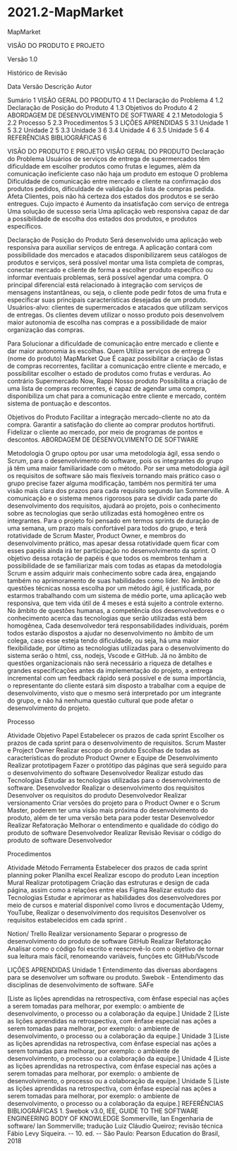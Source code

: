 # 2021.2-MapMarket
 







MapMarket

VISÃO DO PRODUTO E PROJETO

Versão 1.0


Histórico de Revisão

Data
Versão
Descrição
Autor








 































Sumário
1	VISÃO GERAL DO PRODUTO	4
1.1	Declaração do Problema	4
1.2	Declaração de Posição do Produto	4
1.3	Objetivos do Produto	4
2	ABORDAGEM DE DESENVOLVIMENTO DE SOFTWARE	4
2.1	Metodologia	5
2.2	Processo	5
2.3	Procedimentos	5
3	LIÇÕES APRENDIDAS	5
3.1	Unidade 1	5
3.2	Unidade 2	5
3.3	Unidade 3	6
3.4	Unidade 4	6
3.5	Unidade 5	6
4	REFERÊNCIAS BIBLIOGRÁFICAS	6






VISÃO DO PRODUTO E PROJETO
VISÃO GERAL DO PRODUTO
Declaração do Problema
Usuários de serviços de entrega de supermercados têm dificuldade em escolher produtos como frutas e legumes, além da comunicação ineficiente caso não haja um produto em estoque
O problema
Dificuldade de comunicação entre mercado e cliente na confirmação dos produtos pedidos, dificuldade de validação da lista de compras pedida.
Afeta
Clientes, pois não há certeza dos estados dos produtos e se serão entregues.
Cujo impacto é
Aumento da insatisfação com serviço de entrega
Uma solução de sucesso seria
Uma aplicação web responsiva  capaz de dar a possibilidade de escolha dos estados dos produtos, e produtos específicos.

Declaração de Posição do Produto
Será desenvolvido uma aplicação web responsiva para auxiliar serviços de entrega. A aplicação contará com possibilidade dos mercados e atacados disponibilizarem seus catálogos de produtos e serviços, será possível montar uma lista completa de compras, conectar mercado e cliente de forma a escolher produto específico ou informar eventuais problemas, será possível agendar uma compra.
O principal diferencial está relacionado à integração com serviços de mensagens instantâneas, ou seja, o cliente pode pedir fotos de uma fruta e especificar suas principais características desejadas de um produto.
Usuários-alvo: clientes de supermercados e atacados que utilizam serviços de entregas.
Os clientes devem utilizar o nosso produto pois desenvolvem maior autonomia de escolha nas compras e a possibilidade de maior organização das compras.


Para
Solucionar a dificuldade de comunicação entre mercado e cliente e dar maior autonomia às escolhas.
Quem
Utiliza serviços de entrega
O (nome do produto)
MapMarket
Que
É capaz possibilitar a criação de listas de compras recorrentes, facilitar a comunicação entre cliente e mercado, e possibilitar escolher o estado de produtos como frutas e verduras.
Ao contrário
Supermercado Now, Rappi
Nosso produto
Possibilita a criação de uma lista de compras recorrentes, é capaz de agendar uma compra, disponibiliza um chat para a comunicação entre cliente e mercado, contém sistema de pontuação e descontos.


Objetivos do Produto
Facilitar a integração mercado-cliente no ato da compra.
Garantir a satisfação do cliente ao comprar produtos hortifruti.
Fidelizar o cliente ao mercado, por meio de programas de pontos e descontos.
ABORDAGEM DE DESENVOLVIMENTO DE SOFTWARE

Metodologia
O grupo optou por usar uma metodologia ágil, essa sendo o Scrum, para o desenvolvimento do software, pois os integrantes do grupo já têm uma maior familiaridade com o método. Por ser uma metodologia ágil os requisitos de software são mais flexíveis tornando mais prático caso o grupo precise fazer alguma modificação, também nos permitirá ter uma visão mais clara dos prazos para cada requisito segundo Ian Sommerville. A comunicação e o sistema menos rigorosos para se dividir cada parte do desenvolvimento dos requisitos, ajudará ao projeto, pois o conhecimento sobre as tecnologias que serão utilizadas está homogêneo entre os integrantes.
Para o projeto foi pensado em termos sprints de duração de uma semana, um prazo mais confortável para todos do grupo, e terá rotatividade de Scrum Master, Product Owner, e membros do desenvolvimento prático, mas apesar dessa rotatividade quem ficar com esses papéis ainda irá ter participação no desenvolvimento da sprint. O objetivo dessa rotação de papéis é que todos os membros tenham a possibilidade de se familiarizar mais com todas as etapas da metodologia Scrum e assim adquirir mais conhecimento sobre cada área, engajando também no aprimoramento de suas habilidades como líder.
No âmbito de questões técnicas nossa escolha por um método ágil, é justificada, por estarmos trabalhando com um sistema de médio porte,   uma aplicação web responsiva, que tem vida útil de 4 meses e está sujeito a controle externo. No âmbito de questões humanas, a competência dos desenvolvedores e o conhecimento acerca das tecnologias que serão utilizadas está bem homogênea, Cada desenvolvedor terá responsabilidades individuais, porém todos estarão dispostos a ajudar no desenvolvimento no âmbito de um colega, caso esse esteja tendo dificuldade, ou seja, há uma maior flexibilidade, por último as tecnologias utilizadas para o desenvolvimento do sistema serão o html, css, nodejs, Vscode e GitHub. Já no âmbito de questões organizacionais não será necessário a riqueza de detalhes e grandes especificações antes da implementação do projeto, a entrega incremental com um feedback rápido será possível e de suma importância, o representante do cliente estará sim disposto a trabalhar com a equipe de desenvolvimento, visto que o mesmo será interpretado por um integrante do grupo, e não há nenhuma questão cultural que pode afetar o desenvolvimento do projeto. 

Processo

Atividade
Objetivo
Papel
Estabelecer os prazos de cada sprint
Escolher os prazos de cada sprint para o desenvolvimento de requisitos.
Scrum Master e Project Owner
Realizar escopo do produto
Escolhas de todas as características do produto
Product Owner e Equipe de Desenvolvimento
Realizar prototipagem
Fazer o protótipo das páginas que será seguido para o desenvolvimento do software
Desenvolvedor
Realizar estudo das Tecnologias
Estudar as tecnologias utilizadas para o desenvolvimento de software.
Desenvolvedor
Realizar o desenvolvimento dos requisitos
Desenvolver os requisitos do produto
Desenvolvedor
Realizar versionamento
Criar versões do projeto para o Product Owner e o Scrum Master, poderem ter uma visão mais próxima do desenvolvimento do produto, além de ter uma versão beta para poder testar
Desenvolvedor
Realizar Refatoração
Melhorar o entendimento e qualidade do código do produto de software
Desenvolvedor
Realizar Revisão
Revisar o código do produto de software
Desenvolvedor


Procedimentos

Atividade
Método
Ferramenta
Estabelecer dos prazos de cada sprint
planning poker
Planilha excel
Realizar escopo do produto
 Lean inception
 Mural
Realizar prototipagem
Criação das estruturas e design de cada página, assim como a relações entre elas
Figma
Realizar estudo das Tecnologias
Estudar e aprimorar as habilidades dos desenvolvedores por meio de cursos e material disponível como livros e documentação
Udemy, YouTube, 
Realizar o desenvolvimento dos requisitos
Desenvolver os requisitos estabelecidos em cada sprint .


 Notion/ Trello
Realizar versionamento
Separar o progresso de desenvolvimento do produto de software
GitHub
Realizar Refatoração
Analisar como o código foi escrito e reescrevê-lo com o objetivo de tornar sua leitura mais fácil, renomeando variáveis, funções etc
 GitHub/Vscode

LIÇÕES APRENDIDAS
Unidade 1
Entendimento das diversas abordagens para se desenvolver um software ou produto.
Swebok - Entendimento das disciplinas de desenvolvimento de software.
SAFe

[Liste as lições aprendidas na retrospectiva, com ênfase especial nas ações a serem tomadas para melhorar, por exemplo: o ambiente de desenvolvimento, o processo ou a colaboração da equipe.]
Unidade 2
[Liste as lições aprendidas na retrospectiva, com ênfase especial nas ações a serem tomadas para melhorar, por exemplo: o ambiente de desenvolvimento, o processo ou a colaboração da equipe.]
Unidade 3
[Liste as lições aprendidas na retrospectiva, com ênfase especial nas ações a serem tomadas para melhorar, por exemplo: o ambiente de desenvolvimento, o processo ou a colaboração da equipe.]
Unidade 4
[Liste as lições aprendidas na retrospectiva, com ênfase especial nas ações a serem tomadas para melhorar, por exemplo: o ambiente de desenvolvimento, o processo ou a colaboração da equipe.]
Unidade 5
[Liste as lições aprendidas na retrospectiva, com ênfase especial nas ações a serem tomadas para melhorar, por exemplo: o ambiente de desenvolvimento, o processo ou a colaboração da equipe.]
REFERÊNCIAS BIBLIOGRÁFICAS
1.
Swebok v3.0, IEE, GUIDE TO THE SOFTWARE ENGINEERING BODY OF KNOWLEDGE
Sommerville, Ian Engenharia de software/ Ian Sommerville; tradução Luiz Cláudio Queiroz; revisão técnica Fábio Levy Siqueira. -- 10. ed. -- São Paulo: Pearson Education do Brasil, 2018


